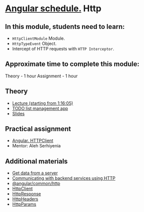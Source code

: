# [Angular schedule.](../../README-ENG.md) Http

## In this module, students need to learn:

- `HttpClientModule` Module.
- `HttpTypeEvent` Object.
- Intercept of HTTP requests with `HTTP Interceptor`.

## Approximate time to complete this module:
Theory - 1 hour
Assignment - 1 hour

## Theory

- [Lecture (starting from 1:16:05)](https://youtu.be/fVhS7-LsvI4?t=4565)
- [TODO list management app](https://github.com/pavelrazuvalau/todo-list-management/tree/c431689f6a2c0eedf93ff760b30ee237f2c2e012)
- [Slides](https://slides.com/pavelrazuvalau/angular-modules-services-http#/5)

## Practical assignment
- [Angular. HTTPClient](https://github.com/rolling-scopes-school/tasks/blob/master/tasks/angular/rxjs-observables-http.md)
- Mentor: Aleh Serhiyenia

## Additional materials
- [Get data from a server](https://angular.io/tutorial/toh-pt6)
- [Communicating with backend services using HTTP](https://angular.io/guide/http)
- [@angular/common/http](https://angular.io/api/common/http)
- [HttpClient](https://angular.io/api/common/http/HttpClient)
- [HttpResponse](https://angular.io/api/common/http/HttpResponse)
- [HttpHeaders](https://angular.io/api/common/http/HttpHeaders)
- [HttpParams](https://angular.io/api/common/http/HttpParams)